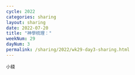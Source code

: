 ```yaml
---
cycle: 2022
categories: sharing
layout: sharing
date: 2022-07-20
title: "神學梳理："
weekNum: 29
dayNum: 3
permalink: /sharing/2022/wk29-day3-sharing.html
---
```


[](https://eccseattle.github.io/media/sharing/2022/wk029/2022-07-20-bin.m4a)

`小錢`
